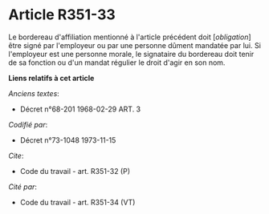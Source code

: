 # Article R351-33

Le bordereau d'affiliation mentionné à l'article précédent doit [*obligation*] être signé par l'employeur ou par une personne
dûment mandatée par lui. Si l'employeur est une personne morale, le signataire du bordereau doit tenir de sa fonction ou d'un
mandat régulier le droit d'agir en son nom.

**Liens relatifs à cet article**

_Anciens textes_:

  - Décret n°68-201 1968-02-29 ART. 3

_Codifié par_:

  - Décret n°73-1048 1973-11-15

_Cite_:

  - Code du travail - art. R351-32 (P)

_Cité par_:

  - Code du travail - art. R351-34 (VT)
